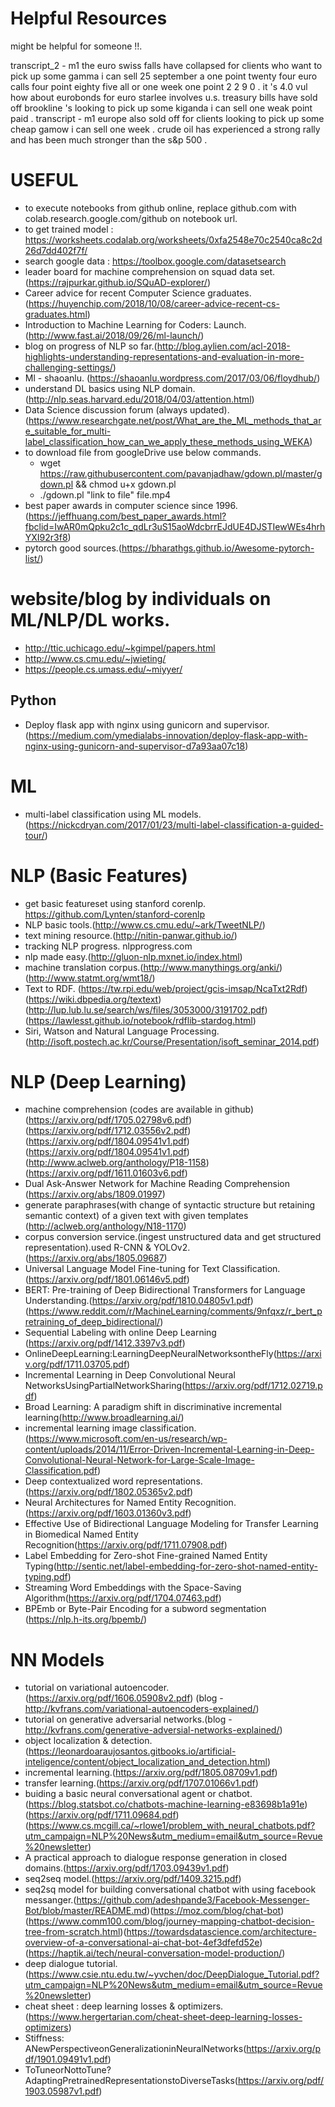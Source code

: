 

# Helpful Resources
   might be helpful for someone !!.
   
   transcript_2 - m1 the euro swiss falls have collapsed for clients who want to pick up some gamma i can sell 25 september a one point twenty four euro calls four point eighty five all or one week one point 2 2 9 0 . it 's 4.0 vul how about eurobonds for euro starlee involves u.s. treasury bills have sold off brookline 's looking to pick up some kiganda i can sell one weak point paid .
   transcript - m1 europe also sold off for clients looking to pick up some cheap gamow i can sell one week . crude oil has experienced a strong rally and has been much stronger than the s&p 500 .

# USEFUL
   * to execute notebooks from github online, replace github.com with colab.research.google.com/github on notebook url.
   * to get trained model : https://worksheets.codalab.org/worksheets/0xfa2548e70c2540ca8c2d26d7dd402f7f/
   * search google data : https://toolbox.google.com/datasetsearch
   * leader board for machine comprehension on squad data set.(https://rajpurkar.github.io/SQuAD-explorer/)
   * Career advice for recent Computer Science graduates.(https://huyenchip.com/2018/10/08/career-advice-recent-cs-graduates.html)
   * Introduction to Machine Learning for Coders: Launch.(http://www.fast.ai/2018/09/26/ml-launch/)
   * blog on progress of NLP so far.(http://blog.aylien.com/acl-2018-highlights-understanding-representations-and-evaluation-in-more-challenging-settings/)
   * Ml - shaoanlu. (https://shaoanlu.wordpress.com/2017/03/06/floydhub/)
   * understand DL basics using NLP domain.(http://nlp.seas.harvard.edu/2018/04/03/attention.html)
   * Data Science discussion forum (always updated).(https://www.researchgate.net/post/What_are_the_ML_methods_that_are_suitable_for_multi-label_classification_how_can_we_apply_these_methods_using_WEKA)
   * to download file from googleDrive use below commands.
        * wget https://raw.githubusercontent.com/pavanjadhaw/gdown.pl/master/gdown.pl && chmod u+x gdown.pl
        * ./gdown.pl "link to file" file.mp4
   * best paper awards in computer science since 1996. (https://jeffhuang.com/best_paper_awards.html?fbclid=IwAR0mQpku2c1c_qdLr3uS15aoWdcbrrEJdUE4DJSTIewWEs4hrhYXI92r3f8)
   * pytorch good sources.(https://bharathgs.github.io/Awesome-pytorch-list/)
   

# website/blog by individuals on ML/NLP/DL works.
   * http://ttic.uchicago.edu/~kgimpel/papers.html
   * http://www.cs.cmu.edu/~jwieting/
   * https://people.cs.umass.edu/~miyyer/

## Python
   * Deploy flask app with nginx using gunicorn and supervisor.(https://medium.com/ymedialabs-innovation/deploy-flask-app-with-nginx-using-gunicorn-and-supervisor-d7a93aa07c18)
   
# ML
   * multi-label classification using ML models.(https://nickcdryan.com/2017/01/23/multi-label-classification-a-guided-tour/)

# NLP (Basic Features)
   * get basic featureset using stanford corenlp. https://github.com/Lynten/stanford-corenlp
   * NLP basic tools.(http://www.cs.cmu.edu/~ark/TweetNLP/)
   * text mining resource.(http://nitin-panwar.github.io/)
   * tracking NLP progress. nlpprogress.com
   * nlp made easy.(http://gluon-nlp.mxnet.io/index.html)
   * machine translation corpus.(http://www.manythings.org/anki/) (http://www.statmt.org/wmt18/)
   * Text to RDF. (https://tw.rpi.edu/web/project/gcis-imsap/NcaTxt2Rdf)(https://wiki.dbpedia.org/textext)(http://lup.lub.lu.se/search/ws/files/3053000/3191702.pdf)(https://lawlesst.github.io/notebook/rdflib-stardog.html)
   * Siri, Watson and Natural Language Processing.(http://isoft.postech.ac.kr/Course/Presentation/isoft_seminar_2014.pdf)

# NLP (Deep Learning)
   * machine comprehension (codes are available in github) (https://arxiv.org/pdf/1705.02798v6.pdf)(https://arxiv.org/pdf/1712.03556v2.pdf)(https://arxiv.org/pdf/1804.09541v1.pdf)(https://arxiv.org/pdf/1804.09541v1.pdf)(http://www.aclweb.org/anthology/P18-1158)(https://arxiv.org/pdf/1611.01603v6.pdf)
   * Dual Ask-Answer Network for Machine Reading Comprehension (https://arxiv.org/abs/1809.01997)
   * generate paraphrases(with change of syntactic structure but retaining semantic context) of a given text with given templates (http://aclweb.org/anthology/N18-1170)
   * corpus conversion service.(ingest unstructured data and get structured representation).used R-CNN & YOLOv2. (https://arxiv.org/abs/1805.09687)
   * Universal Language Model Fine-tuning for Text Classification.(https://arxiv.org/pdf/1801.06146v5.pdf)
   * BERT: Pre-training of Deep Bidirectional Transformers for Language Understanding.(https://arxiv.org/pdf/1810.04805v1.pdf)(https://www.reddit.com/r/MachineLearning/comments/9nfqxz/r_bert_pretraining_of_deep_bidirectional/)
   * Sequential Labeling with online Deep Learning (https://arxiv.org/pdf/1412.3397v3.pdf)
   * OnlineDeepLearning:LearningDeepNeuralNetworksontheFly(https://arxiv.org/pdf/1711.03705.pdf)
   * Incremental Learning in Deep Convolutional Neural NetworksUsingPartialNetworkSharing(https://arxiv.org/pdf/1712.02719.pdf)
   * Broad Learning: A paradigm shift in discriminative incremental learning(http://www.broadlearning.ai/)
   * incremental learning image classification.(https://www.microsoft.com/en-us/research/wp-content/uploads/2014/11/Error-Driven-Incremental-Learning-in-Deep-Convolutional-Neural-Network-for-Large-Scale-Image-Classification.pdf)
   * Deep contextualized word representations.(https://arxiv.org/pdf/1802.05365v2.pdf)
   * Neural Architectures for Named Entity Recognition.(https://arxiv.org/pdf/1603.01360v3.pdf)
   * Effective Use of Bidirectional Language Modeling for Transfer Learning in Biomedical Named Entity Recognition(https://arxiv.org/pdf/1711.07908.pdf)
   * Label Embedding for Zero-shot Fine-grained Named Entity Typing(http://sentic.net/label-embedding-for-zero-shot-named-entity-typing.pdf)
   * Streaming Word Embeddings with the Space-Saving Algorithm(https://arxiv.org/pdf/1704.07463.pdf)
   * BPEmb or Byte-Pair Encoding for a subword segmentation (https://nlp.h-its.org/bpemb/)
   
# NN Models
   * tutorial on variational autoencoder.(https://arxiv.org/pdf/1606.05908v2.pdf) (blog - http://kvfrans.com/variational-autoencoders-explained/)
   * tutorial on generative adversarial networks.(blog - http://kvfrans.com/generative-adversial-networks-explained/)
   * object localization & detection.(https://leonardoaraujosantos.gitbooks.io/artificial-inteligence/content/object_localization_and_detection.html)
   * incremental learning.(https://arxiv.org/pdf/1805.08709v1.pdf)
   * transfer learning.(https://arxiv.org/pdf/1707.01066v1.pdf)
   * buiding a basic neural conversational agent or chatbot.(https://blog.statsbot.co/chatbots-machine-learning-e83698b1a91e)(https://arxiv.org/pdf/1711.09684.pdf)(https://www.cs.mcgill.ca/~rlowe1/problem_with_neural_chatbots.pdf?utm_campaign=NLP%20News&utm_medium=email&utm_source=Revue%20newsletter)
   * A practical approach to dialogue response generation in closed domains.(https://arxiv.org/pdf/1703.09439v1.pdf)
   * seq2seq model.(https://arxiv.org/pdf/1409.3215.pdf)
   * seq2sq model for building conversational chatbot with using facebook messanger.(https://github.com/adeshpande3/Facebook-Messenger-Bot/blob/master/README.md)(https://moz.com/blog/chat-bot)(https://www.comm100.com/blog/journey-mapping-chatbot-decision-tree-from-scratch.html)(https://towardsdatascience.com/architecture-overview-of-a-conversational-ai-chat-bot-4ef3dfefd52e)(https://haptik.ai/tech/neural-conversation-model-production/)
   * deep dialogue tutorial.(https://www.csie.ntu.edu.tw/~yvchen/doc/DeepDialogue_Tutorial.pdf?utm_campaign=NLP%20News&utm_medium=email&utm_source=Revue%20newsletter)
   * cheat sheet : deep learning losses & optimizers.(https://www.hergertarian.com/cheat-sheet-deep-learning-losses-optimizers)
   * Stiffness: ANewPerspectiveonGeneralizationinNeuralNetworks(https://arxiv.org/pdf/1901.09491v1.pdf)
   * ToTuneorNottoTune? AdaptingPretrainedRepresentationstoDiverseTasks(https://arxiv.org/pdf/1903.05987v1.pdf)
